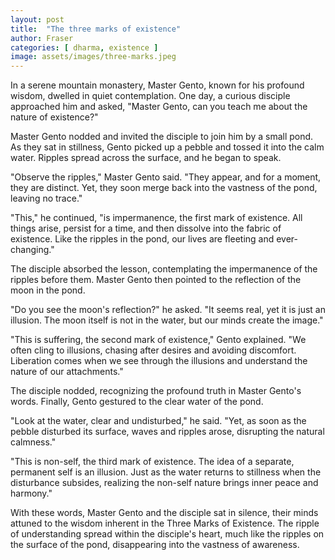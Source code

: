 ```yaml
---
layout: post
title:  "The three marks of existence"
author: Fraser
categories: [ dharma, existence ]
image: assets/images/three-marks.jpeg
---
```


In a serene mountain monastery, Master Gento, known for his profound wisdom, dwelled in quiet contemplation. One day, a curious disciple approached him and asked, "Master Gento, can you teach me about the nature of existence?"

Master Gento nodded and invited the disciple to join him by a small pond. As they sat in stillness, Gento picked up a pebble and tossed it into the calm water. Ripples spread across the surface, and he began to speak.

"Observe the ripples," Master Gento said. "They appear, and for a moment, they are distinct. Yet, they soon merge back into the vastness of the pond, leaving no trace."

"This," he continued, "is impermanence, the first mark of existence. All things arise, persist for a time, and then dissolve into the fabric of existence. Like the ripples in the pond, our lives are fleeting and ever-changing."

The disciple absorbed the lesson, contemplating the impermanence of the ripples before them. Master Gento then pointed to the reflection of the moon in the pond.

"Do you see the moon's reflection?" he asked. "It seems real, yet it is just an illusion. The moon itself is not in the water, but our minds create the image."

"This is suffering, the second mark of existence," Gento explained. "We often cling to illusions, chasing after desires and avoiding discomfort. Liberation comes when we see through the illusions and understand the nature of our attachments."

The disciple nodded, recognizing the profound truth in Master Gento's words. Finally, Gento gestured to the clear water of the pond.

"Look at the water, clear and undisturbed," he said. "Yet, as soon as the pebble disturbed its surface, waves and ripples arose, disrupting the natural calmness."

"This is non-self, the third mark of existence. The idea of a separate, permanent self is an illusion. Just as the water returns to stillness when the disturbance subsides, realizing the non-self nature brings inner peace and harmony."

With these words, Master Gento and the disciple sat in silence, their minds attuned to the wisdom inherent in the Three Marks of Existence. The ripple of understanding spread within the disciple's heart, much like the ripples on the surface of the pond, disappearing into the vastness of awareness.